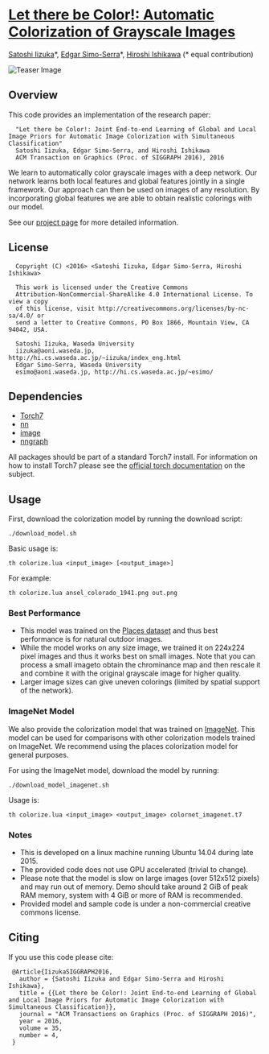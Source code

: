# [Let there be Color!: Automatic Colorization of Grayscale Images](http://hi.cs.waseda.ac.jp/~iizuka/projects/colorization/)

[Satoshi Iizuka](http://hi.cs.waseda.ac.jp/~iizuka/index_eng.html)\*, [Edgar Simo-Serra](http://hi.cs.waseda.ac.jp/~esimo/)\*, [Hiroshi Ishikawa](http://www.f.waseda.jp/hfs/indexE.html) (\* equal contribution)

![Teaser Image](https://raw.githubusercontent.com/satoshiiizuka/siggraph2016_colorization/master/example_results.png)

## Overview

This code provides an implementation of the research paper:

```
  "Let there be Color!: Joint End-to-end Learning of Global and Local Image Priors for Automatic Image Colorization with Simultaneous Classification"
  Satoshi Iizuka, Edgar Simo-Serra, and Hiroshi Ishikawa
  ACM Transaction on Graphics (Proc. of SIGGRAPH 2016), 2016
```

We learn to automatically color grayscale images with a deep network. Our
network learns both local features and global features jointly in a single
framework. Our approach can then be used on images of any resolution. By
incorporating global features we are able to obtain realistic colorings with
our model.

See our [project page](http://hi.cs.waseda.ac.jp/~iizuka/projects/colorization/) for more detailed information.

## License

```
  Copyright (C) <2016> <Satoshi Iizuka, Edgar Simo-Serra, Hiroshi Ishikawa>

  This work is licensed under the Creative Commons
  Attribution-NonCommercial-ShareAlike 4.0 International License. To view a copy
  of this license, visit http://creativecommons.org/licenses/by-nc-sa/4.0/ or
  send a letter to Creative Commons, PO Box 1866, Mountain View, CA 94042, USA.

  Satoshi Iizuka, Waseda University
  iizuka@aoni.waseda.jp, http://hi.cs.waseda.ac.jp/~iizuka/index_eng.html
  Edgar Simo-Serra, Waseda University
  esimo@aoni.waseda.jp, http://hi.cs.waseda.ac.jp/~esimo/  
```


## Dependencies

- [Torch7](http://torch.ch/docs/getting-started.html)
- [nn](https://github.com/torch/nn)
- [image](https://github.com/torch/image)
- [nngraph](https://github.com/torch/nngraph)

All packages should be part of a standard Torch7 install. For information on how to install Torch7 please see the [official torch documentation](http://torch.ch/docs/getting-started.html) on the subject.

## Usage

First, download the colorization model by running the download script:

```
./download_model.sh
```

Basic usage is:

```
th colorize.lua <input_image> [<output_image>]
```

For example:

```
th colorize.lua ansel_colorado_1941.png out.png
```

### Best Performance

- This model was trained on the [Places dataset](http://places.csail.mit.edu/) and thus best performance is for natural outdoor images.
- While the model works on any size image, we trained it on 224x224 pixel images and thus it works best on small images. Note that you can process a small imageto obtain the chrominance map and then rescale it and combine it with the original grayscale image for higher quality.
- Larger image sizes can give uneven colorings (limited by spatial support of the network).

### ImageNet Model
We also provide the colorization model that was trained on [ImageNet](http://image-net.org/challenges/LSVRC/2012/index). This model can be used for comparisons with other colorization models trained on ImageNet. We recommend using the places colorization model for general purposes.

For using the ImageNet model, download the model by running:

```
./download_model_imagenet.sh
```

Usage is:

```
th colorize.lua <input_image> <output_image> colornet_imagenet.t7
```

### Notes

- This is developed on a linux machine running Ubuntu 14.04 during late 2015.
- The provided code does not use GPU accelerated (trivial to change).
- Please note that the model is slow on large images (over 512x512 pixels) and may run out of memory. Demo should take around 2 GiB of peak RAM memory, system with 4 GiB or more of RAM is recommended.
- Provided model and sample code is under a non-commercial creative commons license.

## Citing

If you use this code please cite:

```
 @Article{IizukaSIGGRAPH2016,
   author = {Satoshi Iizuka and Edgar Simo-Serra and Hiroshi Ishikawa},
   title = {{Let there be Color!: Joint End-to-end Learning of Global and Local Image Priors for Automatic Image Colorization with Simultaneous Classification}},
   journal = "ACM Transactions on Graphics (Proc. of SIGGRAPH 2016)",
   year = 2016,
   volume = 35,
   number = 4,
 }
```




